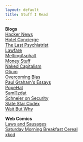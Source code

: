```yaml
---
layout: default
title: Stuff I Read
---
```


**Blogs**  
[Hacker News](https://news.ycombinator.com/)  
[Hotel Concierge](https://hotelconcierge.tumblr.com)  
[The Last Psychiatrist](https://thelastpsychiatrist.com)  
[Lawfare](https://lawfareblog.com/)  
[MeltingAsphalt](https://meltingasphalt.com)  
[Money Stuff](https://www.bloomberg.com/view/topics/money-stuff)  
[Naked Capitalism](https://www.nakedcapitalism.com/)  
[Otium](https://srconstantin.wordpress.com/)  
[Overcoming Bias](https://www.overcomingbias.com/)  
[Paul Graham's Essays](http://paulgraham.com/articles.html)  
[PopeHat](https://www.popehat.com/)  
[Sam\[\]zdat](https://samzdat.com/)  
[Schneier on Security](https://www.schneier.com/)  
[Slate Star Codex](http://slatestarcodex.com/)  
[Wait But Why](https://waitbutwhy.com)  

**Web Comics**  
[Laws and Sausages](http://lawsandsausagescomic.com/comic)  
[Saturday Morning Breakfast Cereal](http://smbc-comics.com/)  
[xkcd](https://xkcd.com/)  
